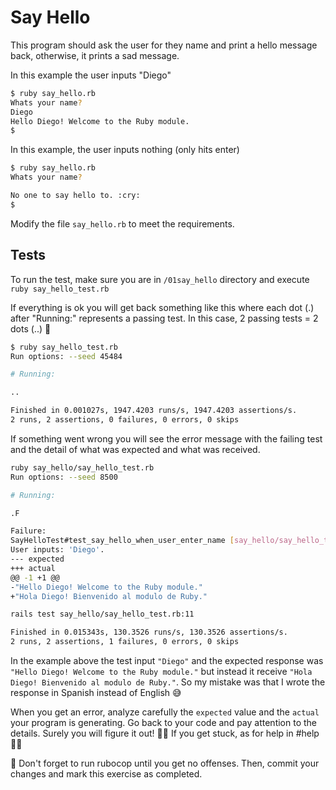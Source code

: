 # Say Hello

This program should ask the user for they name and print a hello message back,
otherwise, it prints a sad message.

In this example the user inputs "Diego"

```bash
$ ruby say_hello.rb
Whats your name?
Diego
Hello Diego! Welcome to the Ruby module.
$
```

In this example, the user inputs nothing (only hits enter)

```bash
$ ruby say_hello.rb
Whats your name?

No one to say hello to. :cry:
$ 
```

Modify the file `say_hello.rb` to meet the requirements.

## Tests

To run the test, make sure you are in `/01say_hello` directory and execute
`ruby say_hello_test.rb`

If everything is ok you will get back something like this where each dot (.)
after "Running:" represents a passing test. In this case, 2 passing tests = 2
dots (..) 🎉

```bash
$ ruby say_hello_test.rb
Run options: --seed 45484

# Running:

..

Finished in 0.001027s, 1947.4203 runs/s, 1947.4203 assertions/s.
2 runs, 2 assertions, 0 failures, 0 errors, 0 skips
```

If something went wrong you will see the error message with the failing test and
the detail of what was expected and what was received.

```bash
ruby say_hello/say_hello_test.rb
Run options: --seed 8500

# Running:

.F

Failure:
SayHelloTest#test_say_hello_when_user_enter_name [say_hello/say_hello_test.rb:19]:
User inputs: 'Diego'.
--- expected
+++ actual
@@ -1 +1 @@
-"Hello Diego! Welcome to the Ruby module."
+"Hola Diego! Bienvenido al modulo de Ruby."

rails test say_hello/say_hello_test.rb:11

Finished in 0.015343s, 130.3526 runs/s, 130.3526 assertions/s.
2 runs, 2 assertions, 1 failures, 0 errors, 0 skips

```

In the example above the test input `"Diego"` and the expected response was
`"Hello Diego! Welcome to the Ruby module."` but instead it receive
`"Hola Diego! Bienvenido al modulo de Ruby."`. So my mistake was that I wrote
the response in Spanish instead of English 😅

When you get an error, analyze carefully the `expected` value and the `actual`
your program is generating. Go back to your code and pay attention to the
details. Surely you will figure it out! 💪🏼 If you get stuck, as for help in
#help 👨‍💻

<aside> 👀 Don't forget to run rubocop until you get no offenses. Then, commit
your changes and mark this exercise as completed. </aside>
